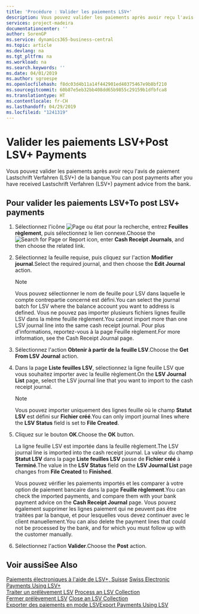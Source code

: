 ```yaml
---
title: 'Procédure : Valider les paiements LSV+'
description: Vous pouvez valider les paiements après avoir reçu l'avis de paiement Lastschrift Verfahren (LSV+) de la banque.
services: project-madeira
documentationcenter: ''
author: SorenGP
ms.service: dynamics365-business-central
ms.topic: article
ms.devlang: na
ms.tgt_pltfrm: na
ms.workload: na
ms.search.keywords: ''
ms.date: 04/01/2019
ms.author: sgroespe
ms.openlocfilehash: f8dc03d4b11a14f442901ed40375467e9b8bf210
ms.sourcegitcommit: 60b87e5eb32bb408dd65b9855c29159b1dfbfca8
ms.translationtype: HT
ms.contentlocale: fr-CH
ms.lasthandoff: 04/29/2019
ms.locfileid: "1241319"
---
```

# <a name="post-lsv-payments"></a><span data-ttu-id="a5b27-103">Valider les paiements LSV+</span><span class="sxs-lookup"><span data-stu-id="a5b27-103">Post LSV+ Payments</span></span>
<span data-ttu-id="a5b27-104">Vous pouvez valider les paiements après avoir reçu l'avis de paiement Lastschrift Verfahren (LSV+) de la banque.</span><span class="sxs-lookup"><span data-stu-id="a5b27-104">You can post payments after you have received Lastschrift Verfahren (LSV+) payment advice from the bank.</span></span>  

## <a name="to-post-lsv-payments"></a><span data-ttu-id="a5b27-105">Pour valider les paiements LSV+</span><span class="sxs-lookup"><span data-stu-id="a5b27-105">To post LSV+ payments</span></span>  

1.  <span data-ttu-id="a5b27-106">Sélectionnez l'icône ![Page ou état pour la recherche](../../media/ui-search/search_small.png "Page ou état pour la recherche"), entrez **Feuilles règlement**, puis sélectionnez le lien connexe.</span><span class="sxs-lookup"><span data-stu-id="a5b27-106">Choose the ![Search for Page or Report](../../media/ui-search/search_small.png "Search for Page or Report icon") icon, enter **Cash Receipt Journals**, and then choose the related link.</span></span>  
2.  <span data-ttu-id="a5b27-107">Sélectionnez la feuille requise, puis cliquez sur l'action **Modifier journal**.</span><span class="sxs-lookup"><span data-stu-id="a5b27-107">Select the required journal, and then choose the **Edit Journal** action.</span></span>  

    > [!NOTE]  
    >  <span data-ttu-id="a5b27-108">Vous pouvez sélectionner le nom de feuille pour LSV dans laquelle le compte contrepartie concerné est défini.</span><span class="sxs-lookup"><span data-stu-id="a5b27-108">You can select the journal batch for LSV where the balance account you want to address is defined.</span></span> <span data-ttu-id="a5b27-109">Vous ne pouvez pas importer plusieurs fichiers lignes feuille LSV dans la même feuille règlement.</span><span class="sxs-lookup"><span data-stu-id="a5b27-109">You cannot import more than one LSV journal line into the same cash receipt journal.</span></span> <span data-ttu-id="a5b27-110">Pour plus d'informations, reportez-vous à la page Feuille règlement.</span><span class="sxs-lookup"><span data-stu-id="a5b27-110">For more information, see the Cash Receipt Journal page.</span></span>  

3.  <span data-ttu-id="a5b27-111">Sélectionnez l'action **Obtenir à partir de la feuille LSV**.</span><span class="sxs-lookup"><span data-stu-id="a5b27-111">Choose the **Get From LSV Journal** action.</span></span>  
4.  <span data-ttu-id="a5b27-112">Dans la page **Liste feuilles LSV**, sélectionnez la ligne feuille LSV que vous souhaitez importer avec la feuille règlement.</span><span class="sxs-lookup"><span data-stu-id="a5b27-112">On the **LSV Journal List** page, select the LSV journal line that you want to import to the cash receipt journal.</span></span>  

    > [!NOTE]  
    >  <span data-ttu-id="a5b27-113">Vous pouvez importer uniquement des lignes feuille où le champ **Statut LSV** est défini sur **Fichier créé**.</span><span class="sxs-lookup"><span data-stu-id="a5b27-113">You can only import journal lines where the **LSV Status** field is set to **File Created**.</span></span>  

5.  <span data-ttu-id="a5b27-114">Cliquez sur le bouton **OK**.</span><span class="sxs-lookup"><span data-stu-id="a5b27-114">Choose the **OK** button.</span></span>  

    <span data-ttu-id="a5b27-115">La ligne feuille LSV est importée dans la feuille règlement.</span><span class="sxs-lookup"><span data-stu-id="a5b27-115">The LSV journal line is imported into the cash receipt journal.</span></span> <span data-ttu-id="a5b27-116">La valeur du champ **Statut LSV** dans la page **Liste feuilles LSV** passe de **Fichier créé** à **Terminé**.</span><span class="sxs-lookup"><span data-stu-id="a5b27-116">The value in the **LSV Status** field on the **LSV Journal List** page changes from **File Created** to **Finished**.</span></span>  

    <span data-ttu-id="a5b27-117">Vous pouvez vérifier les paiements importés et les comparer à votre option de paiement bancaire dans la page **Feuille règlement**.</span><span class="sxs-lookup"><span data-stu-id="a5b27-117">You can check the imported payments, and compare them with your bank payment advice on the **Cash Receipt Journal** page.</span></span> <span data-ttu-id="a5b27-118">Vous pouvez également supprimer les lignes paiement qui ne peuvent pas être traitées par la banque, et pour lesquelles vous devez continuer avec le client manuellement.</span><span class="sxs-lookup"><span data-stu-id="a5b27-118">You can also delete the payment lines that could not be processed by the bank, and for which you must follow up with the customer manually.</span></span>  

6.  <span data-ttu-id="a5b27-119">Sélectionnez l'action **Valider**.</span><span class="sxs-lookup"><span data-stu-id="a5b27-119">Choose the **Post** action.</span></span>  

## <a name="see-also"></a><span data-ttu-id="a5b27-120">Voir aussi</span><span class="sxs-lookup"><span data-stu-id="a5b27-120">See Also</span></span>  
 <span data-ttu-id="a5b27-121">[Paiements électroniques à l'aide de LSV+, Suisse](swiss-electronic-payments-using-lsv-.md) </span><span class="sxs-lookup"><span data-stu-id="a5b27-121">[Swiss Electronic Payments Using LSV+](swiss-electronic-payments-using-lsv-.md) </span></span>  
 <span data-ttu-id="a5b27-122">[Traiter un prélèvement LSV](how-to-process-an-lsv-collection.md) </span><span class="sxs-lookup"><span data-stu-id="a5b27-122">[Process an LSV Collection](how-to-process-an-lsv-collection.md) </span></span>  
 <span data-ttu-id="a5b27-123">[Fermer prélèvement LSV](how-to-close-an-lsv-collection.md) </span><span class="sxs-lookup"><span data-stu-id="a5b27-123">[Close an LSV Collection](how-to-close-an-lsv-collection.md) </span></span>  
 [<span data-ttu-id="a5b27-124">Exporter des paiements en mode LSV</span><span class="sxs-lookup"><span data-stu-id="a5b27-124">Export Payments Using LSV</span></span>](how-to-export-payments-using-lsv.md) 

